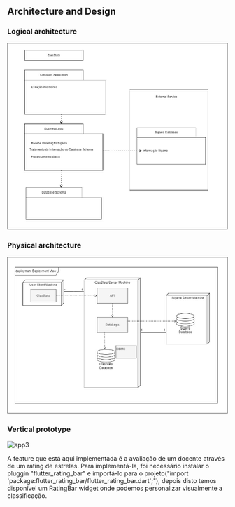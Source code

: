 ## Architecture and Design

### Logical architecture

 <p align="center" justify="center">
  <img src="https://github.com/LEIC-ES-2021-22/2LEIC03T2/blob/main/images/LogicalView.jpg"/>
</p>

### Physical architecture

 <p align="center" justify="center">
  <img src="https://github.com/LEIC-ES-2021-22/2LEIC03T2/blob/main/images/PhysicalView.jpg"/>
</p>

### Vertical prototype

![app3](https://user-images.githubusercontent.com/57409348/162583353-7d1131cf-f7b9-45b5-b232-68408e6110c1.png)

A feature que está aqui implementada é a avaliação de um docente através de um rating de estrelas.
Para implementá-la, foi necessário instalar o pluggin "flutter_rating_bar" e importá-lo para o projeto("import 'package:flutter_rating_bar/flutter_rating_bar.dart';"), depois disto temos disponível um RatingBar widget onde podemos personalizar visualmente a classificação.
